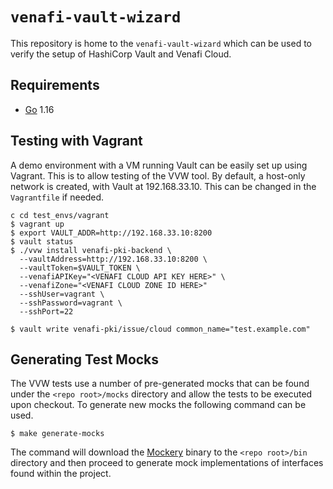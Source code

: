 # `venafi-vault-wizard`
This repository is home to the `venafi-vault-wizard` which can be used to verify the setup of HashiCorp Vault and Venafi Cloud.

## Requirements

-	[Go](https://golang.org/doc/install) 1.16

## Testing with Vagrant

A demo environment with a VM running Vault can be easily set up using Vagrant.
This is to allow testing of the VVW tool.
By default, a host-only network is created, with Vault at 192.168.33.10.
This can be changed in the `Vagrantfile` if needed.

```shell
c cd test_envs/vagrant
$ vagrant up
$ export VAULT_ADDR=http://192.168.33.10:8200
$ vault status
$ ./vvw install venafi-pki-backend \
  --vaultAddress=http://192.168.33.10:8200 \
  --vaultToken=$VAULT_TOKEN \
  --venafiAPIKey="<VENAFI CLOUD API KEY HERE>" \
  --venafiZone="<VENAFI CLOUD ZONE ID HERE>"
  --sshUser=vagrant \
  --sshPassword=vagrant \
  --sshPort=22

$ vault write venafi-pki/issue/cloud common_name="test.example.com"
```

## Generating Test Mocks

The VVW tests use a number of pre-generated mocks that can be found under the `<repo root>/mocks` directory and allow the 
tests to be executed upon checkout.  To generate new mocks the following command can be used.

```shell
$ make generate-mocks
```

The command will download the [Mockery](http://github.com/vektra/mockery/v2@v2.6.0) binary to the `<repo root>/bin` directory and 
then proceed to generate mock implementations of interfaces found within the project.



